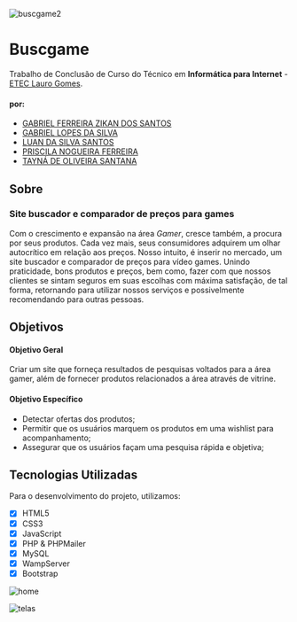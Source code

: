 ![buscgame2](https://user-images.githubusercontent.com/67444028/122985370-7a82ed80-d374-11eb-8f83-46f99fc09403.jpg)

# Buscgame
Trabalho de Conclusão de Curso do Técnico em <b>Informática para Internet</b> - <a href="http://www.etelg.com.br/">ETEC Lauro Gomes</a>.

#### por:
<ul>
<li><a href="https://www.linkedin.com/in/gabriel-ferreira-zikan-dos-santos-12a1b6211/">GABRIEL FERREIRA ZIKAN DOS SANTOS</a></li>
<li><a href="https://www.linkedin.com/in/gabriel-lopes-b97b22212/">GABRIEL LOPES DA SILVA</a></li>
<li><a href="https://www.linkedin.com/in/luan-silva-50a823159/">LUAN DA SILVA SANTOS</a></li>
<li><a href="https://www.linkedin.com/in/priscila-nogueira-12640a211/">PRISCILA NOGUEIRA FERREIRA</a></li>
<li><a href="https://www.linkedin.com/in/olstayna/">TAYNÁ DE OLIVEIRA SANTANA</a></li>
</ul>

## Sobre
### Site buscador e comparador de preços para games
Com o crescimento e expansão na área <i>Gamer</i>, cresce também, a procura por seus produtos. Cada vez mais, seus consumidores adquirem um olhar autocrítico em relação aos preços. Nosso intuito, é inserir no mercado, um site buscador e comparador de preços para vídeo games. Unindo praticidade, bons produtos e preços, bem como, fazer com que nossos clientes se sintam seguros em suas escolhas com máxima satisfação, de tal forma, retornando para utilizar nossos serviços e possivelmente recomendando para outras pessoas.

## Objetivos
#### Objetivo Geral
Criar um site que forneça resultados de pesquisas voltados para a área gamer, além de fornecer produtos relacionados a área através de vitrine.

#### Objetivo Específico 
<ul>
<li>Detectar ofertas dos produtos;</li>
<li>Permitir que os usuários marquem os produtos em uma wishlist para acompanhamento;</li>
<li>Assegurar que os usuários façam uma pesquisa rápida e objetiva;</li>
</ul>

## Tecnologias Utilizadas
Para o desenvolvimento do projeto, utilizamos: 
- [x] HTML5
- [x] CSS3
- [x] JavaScript
- [x] PHP & PHPMailer
- [x] MySQL
- [x] WampServer 
- [x] Bootstrap

![home](https://user-images.githubusercontent.com/67444028/122982680-891bd580-d371-11eb-9255-ac41ea07803c.gif)

![telas](https://user-images.githubusercontent.com/67444028/122987568-1f062f00-d377-11eb-9bd4-76ee93406f6b.gif)



